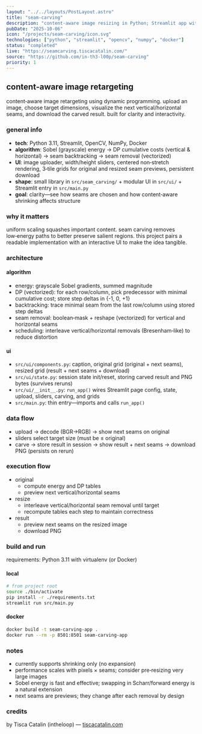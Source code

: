 ```yaml
---
layout: "../../layouts/PostLayout.astro"
title: "seam-carving"
description: "content‑aware image resizing in Python; Streamlit app with live seam previews."
pubDate: "2025-10-06"
icon: "/projects/seam-carving/icon.svg"
technologies: ["python", "streamlit", "opencv", "numpy", "docker"]
status: "completed"
live: "https://seamcarving.tiscacatalin.com/"
source: "https://github.com/in-th3-l00p/seam-carving"
priority: 1
---
```


## content‑aware image retargeting
content‑aware image retargeting using dynamic programming. upload an image, choose target dimensions, visualize the next vertical/horizontal seams, and download the carved result. built for clarity and interactivity.

### general info
- **tech**: Python 3.11, Streamlit, OpenCV, NumPy, Docker
- **algorithm**: Sobel (grayscale) energy → DP cumulative costs (vertical & horizontal) → seam backtracking → seam removal (vectorized)
- **UI**: image uploader, width/height sliders, centered non‑stretch rendering, 3‑tile grids for original and resized seam previews, persistent download
- **shape**: small library in `src/seam_carving/` + modular UI in `src/ui/` + Streamlit entry in `src/main.py`
- **goal**: clarity—see how seams are chosen and how content‑aware shrinking affects structure

### why it matters
uniform scaling squashes important content. seam carving removes low‑energy paths to better preserve salient regions. this project pairs a readable implementation with an interactive UI to make the idea tangible.

### architecture
#### algorithm
- energy: grayscale Sobel gradients, summed magnitude
- DP (vectorized): for each row/column, pick predecessor with minimal cumulative cost; store step deltas in {-1, 0, +1}
- backtracking: trace minimal seam from the last row/column using stored step deltas
- seam removal: boolean‑mask + reshape (vectorized) for vertical and horizontal seams
- scheduling: interleave vertical/horizontal removals (Bresenham‑like) to reduce distortion

#### ui
- `src/ui/components.py`: caption, original grid (original + next seams), resized grid (result + next seams + download)
- `src/ui/state.py`: session state init/reset, storing carved result and PNG bytes (survives reruns)
- `src/ui/__init__.py`: `run_app()` wires Streamlit page config, state, upload, sliders, carving, and grids
- `src/main.py`: thin entry—imports and calls `run_app()`

### data flow
- upload → decode (BGR→RGB) → show next seams on original
- sliders select target size (must be ≤ original)
- carve → store result in session → show result + next seams → download PNG (persists on rerun)

### execution flow
- original
  - compute energy and DP tables
  - preview next vertical/horizontal seams
- resize
  - interleave vertical/horizontal seam removal until target
  - recompute tables each step to maintain correctness
- result
  - preview next seams on the resized image
  - download PNG

### build and run
requirements: Python 3.11 with virtualenv (or Docker)

#### local
```bash
# from project root
source ./bin/activate
pip install -r ./requirements.txt
streamlit run src/main.py
```

#### docker
```bash
docker build -t seam-carving-app .
docker run --rm -p 8501:8501 seam-carving-app
```

### notes
- currently supports shrinking only (no expansion)
- performance scales with pixels × seams; consider pre‑resizing very large images
- Sobel energy is fast and effective; swapping in Scharr/forward energy is a natural extension
- next seams are previews; they change after each removal by design

### credits
by Tisca Catalin (intheloop) — [tiscacatalin.com](https://tiscacatalin.com)

